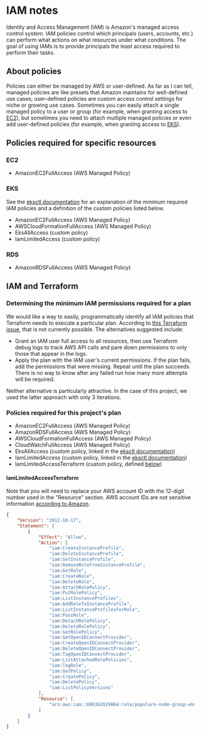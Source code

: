 # IAM notes

Identity and Access Management (IAM) is Amazon's managed access control system.
IAM policies control which principals (users, accounts, etc.) can perform what
actions on what resources under what conditions. The goal of using IAMs is to
provide principals the least access required to perform their tasks.

## About policies

Policies can either be managed by AWS or user-defined. As far as I can tell,
managed policies are like presets that Amazon maintains for well-defined use
cases; user-defined policies are custom access control settings for niche or
growing use cases. Sometimes you can easily attach a single managed policy to a
user or group (for example, when granting access to [EC2](#ec2)), but sometimes
you need to attach multiple managed policies or even add user-defined policies
(for example, when granting access to [EKS](#eks)).

## Policies required for specific resources

### EC2

* AmazonEC2FullAccess (AWS Managed Policy)

### EKS

See the [eksctl documentation](https://eksctl.io/usage/minimum-iam-policies/)
for an explanation of the minimum required IAM policies and a definition of the
custom policies listed below.

* AmazonEC2FullAccess (AWS Managed Policy)
* AWSCloudFormationFullAccess (AWS Managed Policy)
* EksAllAccess (custom policy)
* IamLimitedAccess (custom policy)

### RDS

* AmazonRDSFullAccess (AWS Managed Policy)

## IAM and Terraform

### Determining the minimum IAM permissions required for a plan

We would like a way to easily, programmatically identify all IAM policies that
Terraform needs to execute a particular plan. According to [this Terraform
issue](https://github.com/hashicorp/terraform/issues/2834), that is not
currently possible. The alternatives suggested include:

* Grant an IAM user full access to all resources, then use Terraform debug logs
to track AWS API calls and pare down permissions to only those that appear in
the logs.
* Apply the plan with the IAM user's current permissions. If the plan fails,
add the permissions that were missing. Repeat until the plan succeeds. There is
no way to know after any failed run how many more attempts will be required.

Neither alternative is particularly attractive. In the case of this project, we
used the latter approach with only 3 iterations.

### Policies required for this project's plan

* AmazonEC2FullAccess (AWS Managed Policy)
* AmazonRDSFullAccess (AWS Managed Policy)
* AWSCloudFormationFullAccess (AWS Managed Policy)
* CloudWatchFullAccess (AWS Managed Policy)
* EksAllAccess (custom policy, linked in the [eksctl documentation](https://eksctl.io/usage/minimum-iam-policies/))
* IamLimitedAccess (custom policy, linked in the [eksctl documentation](https://eksctl.io/usage/minimum-iam-policies/))
* IamLimitedAccessTerraform (custom policy, defined [below](#iamlimitedaccessterraform))

#### IamLimitedAccessTerraform

Note that you will need to replace your AWS account ID with the 12-digit number
used in the "Resource" section. AWS account IDs are not sensitive information
[according to Amazon](https://docs.aws.amazon.com/general/latest/gr/acct-identifiers.html).

```json
{
    "Version": "2012-10-17",
    "Statement": [
        {
            "Effect": "Allow",
            "Action": [
                "iam:CreateInstanceProfile",
                "iam:DeleteInstanceProfile",
                "iam:GetInstanceProfile",
                "iam:RemoveRoleFromInstanceProfile",
                "iam:GetRole",
                "iam:CreateRole",
                "iam:DeleteRole",
                "iam:AttachRolePolicy",
                "iam:PutRolePolicy",
                "iam:ListInstanceProfiles",
                "iam:AddRoleToInstanceProfile",
                "iam:ListInstanceProfilesForRole",
                "iam:PassRole",
                "iam:DetachRolePolicy",
                "iam:DeleteRolePolicy",
                "iam:GetRolePolicy",
                "iam:GetOpenIDConnectProvider",
                "iam:CreateOpenIDConnectProvider",
                "iam:DeleteOpenIDConnectProvider",
                "iam:TagOpenIDConnectProvider",
                "iam:ListAttachedRolePolicies",
                "iam:TagRole",
                "iam:GetPolicy",
                "iam:CreatePolicy",
                "iam:DeletePolicy",
                "iam:ListPolicyVersions"
            ],
            "Resource": [
                "arn:aws:iam::890362829064:role/populare-node-group-eks-node-group-*"
            ]
        }
    ]
}
```
